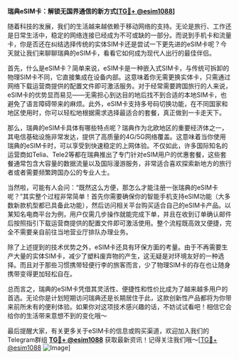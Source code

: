 **瑞典eSIM卡：解锁无国界通信的新方式[[TG💪+ @esim1088](https://t.me/s/esim1088)]**

随着科技的发展，我们的生活越来越依赖于移动网络的支持。无论是旅行、工作还是日常生活中，稳定的网络连接已经成为不可或缺的一部分。而说到手机卡和流量卡，你是否还在纠结选择传统的实体SIM卡还是尝试一下更先进的eSIM卡呢？今天就让我们来聊聊瑞典的eSIM卡，看看它如何成为现代人出行的最佳伴侣。

首先，什么是eSIM卡？简单来说，eSIM卡是一种嵌入式SIM卡，与传统可拆卸的物理SIM卡不同，它直接集成在设备内部。这意味着你无需更换实体卡，只需通过网络下载运营商提供的配置文件即可激活服务。对于经常需要跨国旅行的人来说，eSIM卡的优势显而易见——无需担心到达目的地后找不到合适的本地SIM卡，也避免了语言障碍带来的麻烦。此外，eSIM卡支持多号码切换功能，在不同国家和地区使用时，你可以轻松地根据需求选择最适合的套餐，真正做到一卡走天下。

那么，瑞典的eSIM卡具体有哪些特点呢？瑞典作为北欧地区的重要经济体之一，其电信基础设施非常发达，提供了高质量的4G/5G网络覆盖。这意味着当你使用瑞典的eSIM卡时，可以享受到快速稳定的上网体验。不仅如此，许多国际知名的运营商如Telia、Tele2等都在瑞典推出了专门针对eSIM用户的优惠套餐，这些套餐通常包含大容量的数据流量以及国际漫游服务，非常适合喜欢探索新地方的旅行者或者需要频繁跨国办公的专业人士。

当然啦，可能有人会问：“既然这么方便，那怎么才能注册一张瑞典的eSIM卡呢？”其实整个过程非常简单！首先你需要确保你的智能手机支持eSIM功能（大多数新款机型都已具备此功能），然后访问相关平台购买适合自己的eSIM卡产品。以某知名电商平台为例，用户仅需几步操作就能完成下单，并且在收到订单确认邮件后按照指引下载运营商提供的配置文件即可激活使用。整个流程既高效又便捷，完全不需要亲自前往当地营业厅排队办理业务。

除了上述提到的技术优势之外，eSIM卡还具有环保方面的考量。由于不再需要生产大量的实体SIM卡，减少了塑料废弃物的产生，这无疑是对环境友好的一种选择。而且对于那些习惯携带轻便行李的旅客而言，少了物理SIM卡的存在也让随身携带变得更加轻松自在。

总而言之，瑞典的eSIM卡凭借其灵活性、便捷性和性价比成为了越来越多用户的首选。无论你是计划短期访问瑞典还是长期居住于此，这款创新性产品都将为你带来前所未有的便利体验。如果你对这项技术感兴趣的话，不妨试试看吧！相信它会给你的生活带来意想不到的变化哦～

最后提醒大家，有关更多关于eSIM卡的信息或购买渠道，欢迎加入我们的Telegram群组 **[TG💪+ @esim1088](https://t.me/s/esim1088)** 获取最新资讯！记得关注我们哦～[[TG💪+ @esim1088](https://t.me/s/esim1088) ![Image](https://i.postimg.cc/4NQfJmqS/Snipaste-2025-05-13-00-14-12.png)]
